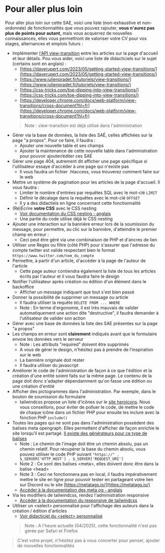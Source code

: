 # Pour aller plus loin

Pour aller plus loin sur cette SAE, voici une liste (non-exhaustive et non-ordonnée) de fonctionnalités que vous pouvez rajouter, **vous n'aurez pas plus de points pour autant,** mais vous acquerrez de nouvelles connaissances, elles vous permettront de valoriser votre CV pour vos stages, alternances et emplois futurs :

- Implémenter [l'API view-transition](https://developer.mozilla.org/en-US/docs/Web/CSS/@view-transition) entre les articles sur la page d'accueil et leur détails. Pou vous aider, voici une liste de didacticiels sur le sujet (certains sont en anglais) :
  - [https://daverupert.com/2023/05/getting-started-view-transitions/](https://daverupert.com/2023/05/getting-started-view-transitions/)
  - [https://www.julienpradet.fr/tutoriels/view-transitions/](https://www.julienpradet.fr/tutoriels/view-transitions/)
  - [https://css-tricks.com/toe-dipping-into-view-transitions/](https://css-tricks.com/toe-dipping-into-view-transitions/)
  - [https://developer.chrome.com/docs/web-platform/view-transitions/cross-document?hl=fr](https://developer.chrome.com/docs/web-platform/view-transitions/cross-document?hl=fr)
  > Note : view-transition est déjà utilisé dans l'administration
- Gérer via la base de données, la liste des SAÉ, celles affichées sur la page "a propos". Pour ce faire, il faudra :
  - Ajouter une nouvelle table et ses champs
  - Ajouter la maintenance de cette nouvelle table dans l'administration pour pouvoir ajouter/éditer ces SAÉ
- Gérer une page 404, autrement dit afficher une page spécifique si l'utilisateur essaye d'accéder à une page qui n'existe pas
  - Il vous faudra un fichier .htaccess, vous trouverez comment faire sur le web
- Mettre un système de pagination pour les articles de la page d'accueil. Il vous faudra :
  - Limiter le nombre d'entrées par requêtes SQL avec le mot-clé `LIMIT`
  - Définir le décalage dans la requêtes avec le mot-clé `OFFSET`
  - Il y a des didactiels en ligne concernant cette fonctionnalité
- (Ré)Écrire **votre CSS** avec le CSS nesting
  - [Voir documentation du CSS nesting - anglais](https://developer.mozilla.org/en-US/docs/Web/CSS/CSS_nesting/Using_CSS_nesting)
  - Une partie du code utilise déjà le CSS nesting
- Ajouter une interaction sur la bannière erreur lors de la soumission du message, pour permettre, au clic sur la bannière, d'atteindre le premier champ en erreur :
  - Ceci peut être géré via une combinaison de PHP et d'ancres de lien
- Utiliser une Regex ou filtre (côté PHP) pour s'assurer que l'adresse du compte twitter est valide respectant bien le format `https://www.twitter.com/nom_du_compte`
- Permettre, à partir d'un article, d'accéder à la page de l'auteur de l'article
  - Cette page auteur contiendra également la liste de tous les articles écrits par l'auteur et il vous faudra faire le design
- Notifier l'utilisateur après création ou édition d'un élément dans le backoffice
  - Afficher un message indiquant que tout s'est bien passé
- Donner la possibilité de supprimer un message ou article
  - Il faudra utiliser la requête `DELETE FROM ... WHERE`
  - Note : En terme d'ergonomie, il est très mauvais de valider automatiquement une action dite "destructive", il faudra demander à l'utilisateur de valider son action
- Gérer avec une base de données la liste des SAE présentes sur la page "a propos"
- Les champs en erreur sont **clairement** indiqués avant que le formulaire envoie les données vers le serveur
    - Note : Les attributs "required" doivent être supprimés
    - A vous de gérer le design, n'hésitez pas à prendre de l'inspiration sur le web
    - La bannière originale doit rester
    - Il faudra utiliser du javascript
- Améliorer le code de l'administration de façon à ce que l'édition et la création d'une entité soient faits sur la même page. Le contenu de la page doit donc s'adapter dépendamment qu'on fasse une édition ou une création d'entité
- Afficher des pictogrammes dans l'administration. Par exemple, dans le bouton de soumission du formulaire
    - tailwindcss propose un liste d'icônes sur le [site heroicons](https://heroicons.com/). Nous vous conseillons, pour éviter de polluer le code, de mettre le code de chaque icône dans un fichier PHP pour ensuite les inclure avec la fonction PHP `include()`
- Toutes les pages qui ne sont pas dans l'administration possèdent des balises meta opengraph. Elles permettent d'afficher de façon enrichie le site lorsqu'il est partagé. [Il existe des générateurs pour ce type de balises](https://webcode.tools/open-graph-generator/website)
    - Note : Le chemin de l'image doit être un chemin absolu, pas un chemin relatif. Pour récupérer la base du chemin absolu, vous pouvez utiliser le code PHP suivant `"https://" . $_SERVER['HTTP_HOST'] . $_SERVER['REQUEST_URI']`
    - Note 2 : Ce sont des balises &lt;meta>, elles doivent donc être dans la balise &lt;head>
    - Note 3 : Ceci ne fonctionnera pas en local, il faudra impérativement mettre le site en ligne pour pouvoir tester en partageant votre lien sur Discord ou le site [https://metatags.io/](https://metatags.io/)
    - [Accéder à la documentation des meta og - anglais](https://ogp.me/)
- Via les modifiers de tailwindcss, rendez l'administration responsive
  - [Accéder à la documentation du responsive de tailwindcss](https://tailwindcss.com/docs/responsive-design)
- Utiliser un &lt;select> personnalisé pour l'affichage des auteurs dans la création / édition d'articles
  - [Voir didacticiel du &lt;select> personnalisé](https://grafikart.fr/tutoriels/select-css-appearance-2284)
  > Note : A l'heure actuelle (04/2025), cette fonctionnalité n'est pas gérée par Safari et Firefox

> C'est votre projet, n'hésitez pas à vous concerter pour penser, ajouter de nouvelles fonctionnalités

